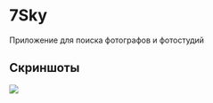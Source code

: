 # 7Sky

Приложение для поиска фотографов и фотостудий

## Скриншоты

![](https://i.imgur.com/jUO2Oja.png)
